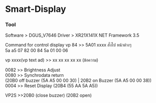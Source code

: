 # Smart-Display

### Tool
Software > DGUS_V7646 
Driver > XR21X141X
NET Framework 3.5

Command for control display
vp 84 >> 5A01 xxxx สั่งไป หน้าต่างๆ  
5a a5 07 82 00 84 5a 01 00 06  

vp xxxx(vp text ad) >> xx xx xx xx xx (ข้อความ)

0082 >> Brightness Adjust  
0080 >> Synchrodata return  
(20B0 off buzzer (5A A5 00 00 30) | 20B2 on Buzzer (5A A5 00 00 38))  
0004 >> Reset Display (20B4 (55 AA 5A A5))

VP2S >>20B0 (close buzzer) (20B2 open)
